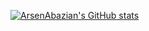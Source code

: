 [![ArsenAbazian's GitHub stats](https://github-readme-stats.vercel.app/api?username=ArsenAbazian)](https://github.com/anuraghazra/github-readme-stats)

<!--
**ArsenAbazian/ArsenAbazian** is a ✨ _special_ ✨ repository because its `README.md` (this file) appears on your GitHub profile.

Here are some ideas to get you started:

- 🔭 I’m currently working on ...
- 🌱 I’m currently learning ...
- 👯 I’m looking to collaborate on ...
- 🤔 I’m looking for help with ...
- 💬 Ask me about ...
- 📫 How to reach me: ...
- 😄 Pronouns: ...
- ⚡ Fun fact: ...
-->
